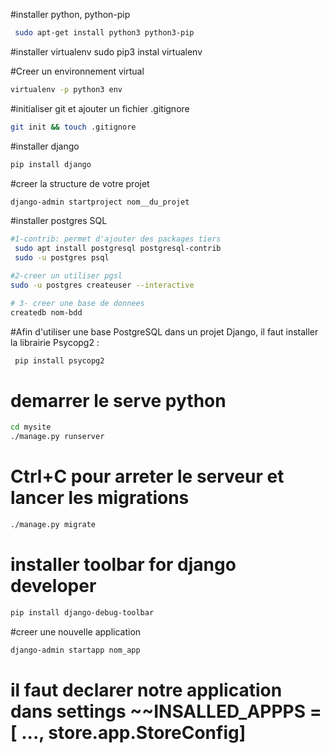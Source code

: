 #installer python, python-pip
```bash
 sudo apt-get install python3 python3-pip
```

#installer virtualenv
sudo pip3 instal virtualenv

#Creer un environnement virtual
```bash
virtualenv -p python3 env
```
#initialiser git et ajouter un fichier .gitignore
```bash
git init && touch .gitignore
```
#installer django
```bash
pip install django
```
#creer la structure de votre projet
```bash
django-admin startproject nom__du_projet
```

#installer postgres SQL
```bash
#1-contrib: permet d'ajouter des packages tiers 
 sudo apt install postgresql postgresql-contrib
 sudo -u postgres psql

#2-creer un utiliser pgsl
sudo -u postgres createuser --interactive

# 3- creer une base de donnees
createdb nom-bdd
```
#Afin d'utiliser une base PostgreSQL dans un projet Django, il faut installer la librairie Psycopg2 :
```bash
 pip install psycopg2
```
# demarrer le serve python
```bash
cd mysite
./manage.py runserver
```
# Ctrl+C pour arreter le serveur et lancer les migrations
```bash
./manage.py migrate
```
# installer toolbar for django developer
```bash
pip install django-debug-toolbar
```

#creer une nouvelle application
```bash
django-admin startapp nom_app
```
# il faut declarer notre application dans settings ~~INSALLED_APPPS = [ ..., store.app.StoreConfig]
